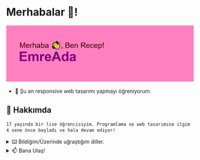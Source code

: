 # Merhabalar 👋!

![merhaba](https://github.com/EmreAda/EmreAda/blob/main/header.png)

- 🌱 Şu an responsive web tasarımı yapmayı öğreniyorum.


## 💬 Hakkımda
```
17 yaşında bir lise öğrencisiyim. Programlama ve web tasarımına ilgim 4 sene önce başladı ve hala devam ediyor!
```





<details>
<summary>⌨️ Bildiğim/Üzerinde uğraştığım diller.</summary>
<br>
<img src="https://img.shields.io/badge/-Java-e40303?style=for-the-badge&logo=java"/>
<img src="https://img.shields.io/badge/-HTML5-ff8c00?style=for-the-badge&logo=html5"/>
<img src="https://img.shields.io/badge/-CSS-008026?style=for-the-badge&logo=css3"/>
<img src="https://img.shields.io/badge/-JavaScript-004dff?style=for-the-badge&logo=javascript"/>
<img src="https://img.shields.io/badge/-PHP-750787?style=for-the-badge&logo=php"/>  
</details>





<details>
<summary> 📫 Bana Ulaş!</summary>
<br>
<img src="https://img.shields.io/badge/-recepemreada@yandex.com-FFCC01?style=for-the-badge&logo=gmail"/>
<img src="https://img.shields.io/badge/-@recepemre.me-984AC6?style=for-the-badge&logo=instagram"/> 
<img src="https://img.shields.io/badge/-u/AzmeaL-FF4500?style=for-the-badge&logo=reddit"/>
<img src="https://img.shields.io/badge/-@helvada-00A2F5?style=for-the-badge&logo=twitter"/> 
<img src="https://img.shields.io/badge/-7485%237485-7289DA?style=for-the-badge&logo=discord"/> 
</details>

<!-- - 🔭 I’m currently working on ...
- 🌱 I’m currently learning ...
- 👯 I’m looking to collaborate on ...
- 🤔 I’m looking for help with ...
- 💬 About Me ...
- 📫 How to reach me: ... -->
